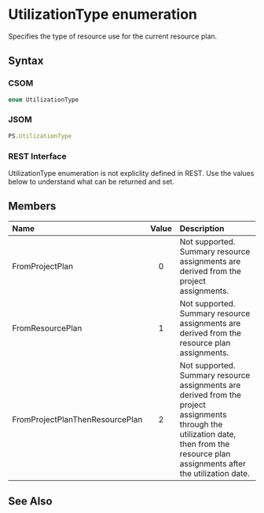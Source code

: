 [comment]: # (Name:UtilizationType)
[comment]: # (Name:Microsoft.Office.Project.Server.Library.ResourcePlan+UtilizationType)
[comment]: # (Type:Enum)
[comment]: # (Status:Incomplete)

# <a name="name"></a>UtilizationType enumeration

<a name="description"></a>Specifies the type of resource use for the current resource plan.

## <a name="syntax"></a>Syntax

### CSOM

```C#
enum UtilizationType 
```
### JSOM

```JavaScript
PS.UtilizationType
```
### REST Interface

UtilizationType enumeration is not expliclity defined in REST.  Use the values below to understand what can be returned and set.

## <a name="members"></a>Members

<a name="enumMembers"></a>

|**Name**|**Value**|**Description**|
|:------ |:----: |:----- |
|<a name="FromProjectPlan"></a>FromProjectPlan|0|Not supported. Summary resource assignments are derived from the project assignments.|
|<a name="FromResourcePlan"></a>FromResourcePlan|1|Not supported. Summary resource assignments are derived from the resource plan assignments.|
|<a name="FromProjectPlanThenResourcePlan"></a>FromProjectPlanThenResourcePlan|2|Not supported. Summary resource assignments are derived from the project assignments through the utilization date, then from the resource plan assignments after the utilization date.|

## <a name="seeAlso"></a>See Also

